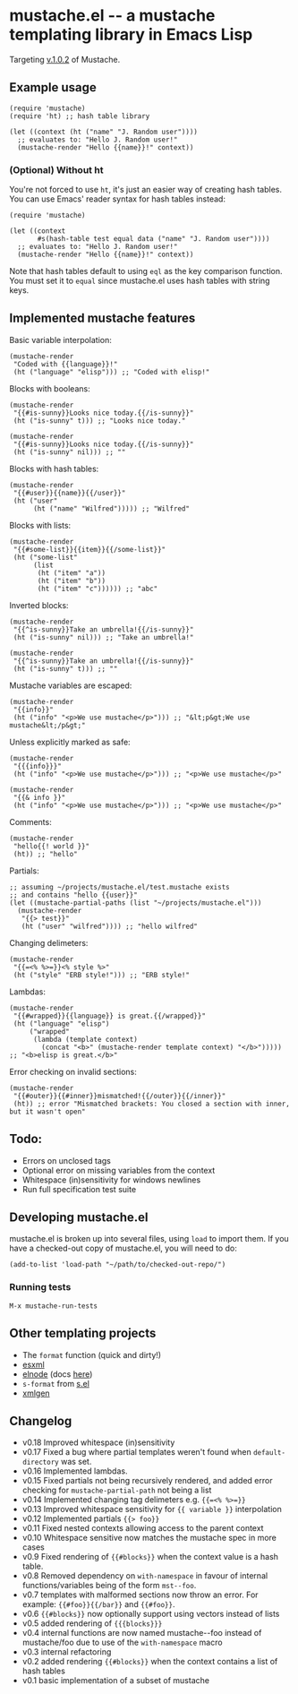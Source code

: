 # mustache.el -- a mustache templating library in Emacs Lisp

Targeting [v.1.0.2](https://github.com/mustache/spec/tree/v1.0.2) of Mustache.

## Example usage

    (require 'mustache)
    (require 'ht) ;; hash table library

    (let ((context (ht ("name" "J. Random user"))))
      ;; evaluates to: "Hello J. Random user!"
      (mustache-render "Hello {{name}}!" context))

### (Optional) Without ht

You're not forced to use `ht`, it's just an easier way of creating
hash tables. You can use Emacs' reader syntax for hash tables instead:
      
    (require 'mustache)

    (let ((context
           #s(hash-table test equal data ("name" "J. Random user"))))
      ;; evaluates to: "Hello J. Random user!"
      (mustache-render "Hello {{name}}!" context))

Note that hash tables default to using `eql` as the key comparison
function. You must set it to `equal` since mustache.el uses hash
tables with string keys.

## Implemented mustache features

Basic variable interpolation:

    (mustache-render
     "Coded with {{language}}!"
     (ht ("language" "elisp"))) ;; "Coded with elisp!"
     
Blocks with booleans:

    (mustache-render
     "{{#is-sunny}}Looks nice today.{{/is-sunny}}"
     (ht ("is-sunny" t))) ;; "Looks nice today."

    (mustache-render
     "{{#is-sunny}}Looks nice today.{{/is-sunny}}"
     (ht ("is-sunny" nil))) ;; ""
     
Blocks with hash tables:

    (mustache-render
     "{{#user}}{{name}}{{/user}}"
     (ht ("user"
          (ht ("name" "Wilfred"))))) ;; "Wilfred"
     
Blocks with lists:

    (mustache-render
     "{{#some-list}}{{item}}{{/some-list}}"
     (ht ("some-list"
          (list
           (ht ("item" "a"))
           (ht ("item" "b"))
           (ht ("item" "c")))))) ;; "abc"

Inverted blocks:

    (mustache-render
     "{{^is-sunny}}Take an umbrella!{{/is-sunny}}"
     (ht ("is-sunny" nil))) ;; "Take an umbrella!"

    (mustache-render
     "{{^is-sunny}}Take an umbrella!{{/is-sunny}}"
     (ht ("is-sunny" t))) ;; ""

Mustache variables are escaped:

    (mustache-render
     "{{info}}"
     (ht ("info" "<p>We use mustache</p>"))) ;; "&lt;p&gt;We use mustache&lt;/p&gt;"

Unless explicitly marked as safe:

    (mustache-render
     "{{{info}}}"
     (ht ("info" "<p>We use mustache</p>"))) ;; "<p>We use mustache</p>"

    (mustache-render
     "{{& info }}"
     (ht ("info" "<p>We use mustache</p>"))) ;; "<p>We use mustache</p>"

Comments:

    (mustache-render
     "hello{{! world }}"
     (ht)) ;; "hello"

Partials:

    ;; assuming ~/projects/mustache.el/test.mustache exists
    ;; and contains "hello {{user}}"
    (let ((mustache-partial-paths (list "~/projects/mustache.el")))
      (mustache-render
       "{{> test}}"
       (ht ("user" "wilfred")))) ;; "hello wilfred"

Changing delimeters:

    (mustache-render
     "{{=<% %>=}}<% style %>"
     (ht ("style" "ERB style!"))) ;; "ERB style!"

Lambdas:

    (mustache-render
     "{{#wrapped}}{{language}} is great.{{/wrapped}}"
     (ht ("language" "elisp")
         ("wrapped"
          (lambda (template context)
            (concat "<b>" (mustache-render template context) "</b>")))))
    ;; "<b>elisp is great.</b>"

Error checking on invalid sections:

    (mustache-render
     "{{#outer}}{{#inner}}mismatched!{{/outer}}{{/inner}}"
     (ht)) ;; error "Mismatched brackets: You closed a section with inner, but it wasn't open"

## Todo:

* Errors on unclosed tags
* Optional error on missing variables from the context
* Whitespace (in)sensitivity for windows newlines
* Run full specification test suite

## Developing mustache.el

mustache.el is broken up into several files, using `load` to import
them. If you have a checked-out copy of mustache.el, you will need to
do:

    (add-to-list 'load-path "~/path/to/checked-out-repo/")
      
### Running tests

    M-x mustache-run-tests

## Other templating projects

* The `format` function (quick and dirty!)
* [esxml](https://github.com/tali713/esxml)
* [elnode](https://github.com/nicferrier/elnode) (docs [here](https://github.com/nicferrier/elnode#sending-files))
* `s-format` from [s.el](https://github.com/magnars/s.el)
* [xmlgen](https://github.com/philjackson/xmlgen)

## Changelog

* v0.18 Improved whitespace (in)sensitivity
* v0.17 Fixed a bug where partial templates weren't found when
  `default-directory` was set.
* v0.16 Implemented lambdas.
* v0.15 Fixed partials not being recursively rendered, and added error
  checking for `mustache-partial-path` not being a list
* v0.14 Implemented changing tag delimeters e.g. `{{=<% %>=}}`
* v0.13 Improved whitespace sensitivity for `{{ variable }}`
  interpolation
* v0.12 Implemented partials `{{> foo}}`
* v0.11 Fixed nested contexts allowing access to the parent context
* v0.10 Whitespace sensitive now matches the mustache spec in more cases
* v0.9 Fixed rendering of `{{#blocks}}` when the context value is a
  hash table.
* v0.8 Removed dependency on `with-namespace` in favour of internal
  functions/variables being of the form `mst--foo`.
* v0.7 templates with malformed sections now throw an error. For
  example: `{{#foo}}{{/bar}}` and `{{#foo}}`.
* v0.6 `{{#blocks}}` now optionally support using vectors instead of
  lists
* v0.5 added rendering of `{{{blocks}}}`
* v0.4 internal functions are now named mustache--foo instead of
  mustache/foo due to use of the `with-namespace` macro
* v0.3 internal refactoring
* v0.2 added rendering `{{#blocks}}` when the context contains a list
  of hash tables
* v0.1 basic implementation of a subset of mustache
